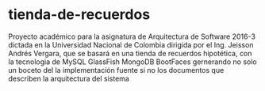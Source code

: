 # tienda-de-recuerdos
Proyecto académico para la asignatura de Arquitectura de Software 2016-3 dictada en la Universidad Nacional de Colombia dirigida por el Ing. Jeisson Andrés Vergara, que se basará en una tienda de recuerdos hipotética, con la tecnologia de MySQL GlassFish MongoDB BootFaces gernerando no solo un boceto del la implementación fuente si no los documentos que describen la arquitectura del sistema  
